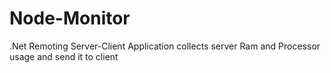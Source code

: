 # Node-Monitor
.Net Remoting Server-Client Application collects server Ram and Processor usage and send it to client 
